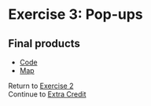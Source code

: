 # Exercise 3: Pop-ups  

## Final products  
* [Code](../../tree/gh-pages/Solutions/Exercise3_Popups)  
* [Map](http://geospatialem.github.io/getting-started-with-leaflet/Solutions/Exercise3_Popups/index.html)  


Return to [Exercise 2](Exercise2_Adding-Data.md)  
Continue to [Extra Credit](ExtraCredit_Trade-Tricks.md)  
